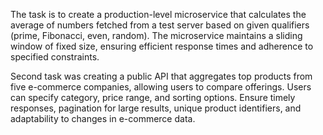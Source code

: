 The task is to create a production-level microservice that calculates the average of numbers fetched from a test server based on given qualifiers (prime, Fibonacci, even, random). The microservice maintains a sliding window of fixed size, ensuring efficient response times and adherence to specified constraints.

Second task was creating a public API that aggregates top products from five e-commerce companies, allowing users to compare offerings. Users can specify category, price range, and sorting options. Ensure timely responses, pagination for large results, unique product identifiers, and adaptability to changes in e-commerce data.


